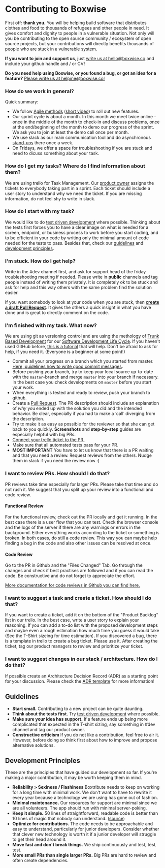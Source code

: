 # Contributing to Boxwise

First off: **thank you**. You will be helping build software that distributes clothes and food to thousands of refugees and other people in need. It gives comfort and dignity to people in a vulnerable situation. Not only will you be contributing to the open source community / ecosystem of open source projects, but your contributions will directly benefits thousands of people who are stuck in a vulnerable system.

**If you want to join and support us**, just [write us at hello@boxwise.co](mailto:hello@boxwise.co) and include your github handle and / or CV!

**Do you need help using Boxwise, or you found a bug, or got an idea for a feature?** [Please write us at helpme@boxwise.co!](mailto:helpme@boxwise.co)

### How do we work in general?

Quick summary:
- We follow [Agile methods](https://medium.com/@svharivinod/rolling-out-features-for-zomato-using-agile-8f24bba1ddd8) ([short video](https://www.youtube.com/watch?v=QCif_-r8eK4)) to roll out new features.
- Our sprint cycle is about a month. In this month we meet twice online - once in the middle of the month to check-in and discuss problems, once at the end/beginning of the month to demo our progress of the sprint. We ask you to join at least the demo call once per month.
- We use slack as our main communication tool and do asynchronous [stand-ups](https://en.wikipedia.org/wiki/Stand-up_meeting) there once a week.
- On Fridays, we offer a space for troubleshooting if you are stuck and need to dicuss something about your task.

### How do I get my tasks? Where do I find information about them?
We are using trello for Task Management. Our [product owner](https://www.youtube.com/watch?v=502ILHjX9EE) assigns the tickets to everybody taking part in a sprint. Each ticket should include a user story to understand why we need the ticket. If you are missing information, do not feel shy to write in slack.

### How do I start with my task?
We would like to do [test driven development](https://www.browserstack.com/guide/tdd-vs-bdd-vs-atdd) where possible. Thinking about the tests first forces you to have a clear image on what is needed for a screen, endpoint, or business process to work before you start coding, and to be efficient in your code by writing only the minimal amount of code needed for the tests to pass.
Besides that, check our [guidelines](#guidelines) and [development principles](#development-principles).

### I'm stuck. How do I get help?
Write in the #dev channel first, and ask for support head of the friday troubleshooting meeting if needed.
Please write in **public** channels and tag people instead of writing them privately. It is completely ok to be stuck and ask for help and this way others with the same problem find the solution easier.

If you want somebody to look at your code when you are stuck, then [**create a draft Pull Request**](https://github.blog/2019-02-14-introducing-draft-pull-requests/). It gives the others a quick insight in what you have done and is great to directly comment on the code.

### I'm finished with my task. What now?
We are using git as versioning control and are using the methology of [Trunk Based Development](https://trunkbaseddevelopment.com/) for our [Software Development Life Cycle](https://en.wikipedia.org/wiki/Software_development_process).
If you haven't used GitHub before, [this is a tutorial](http://makeapullrequest.com/) that will help. Don't be afraid to ask for help, if you need it. (Everyone is a beginner at some point!)

- Commit all your progress on a branch which you started from master. [Here, guidelines how to write good commit messages](https://github.com/erlang/otp/wiki/writing-good-commit-messages).
- Before pushing your branch, try to keep your local source up-to-date with the `master`-branch and merge `master` into your branch if necessary. In the best case you check developments on `master` before you start your work.
- When everything is tested and ready to review, push your branch to github.
- Create a [Pull Request](https://docs.github.com/en/free-pro-team@latest/github/collaborating-with-issues-and-pull-requests/creating-a-pull-request). The PR description should include an explanation of *why* you ended up with the solution you did and the intended behavior. Be clear, especially if you had to make a ‘call’ diverging from the description.
- Try to make it as easy as possible for the reviewer so that she can get back to you quickly. **Screenshots** and **step-by-step** guides are especially helpful with big PRs.
- [Connect your trello ticket to the PR.](https://blog.trello.com/github-and-trello-integrate-your-commits)
- Make sure that all automated tests pass for your PR.
- **MOST IMPORTANT** You have to let us know that there is a PR waiting and that you need a review. Request reviews from the others. Nudge them in slack if you need the review now :)

### I want to review PRs. How should I do that?
PR reviews take time especially for larger PRs. Please take that time and do not rush it.
We suggest that you split up your review into a functional and code review.

#### Functional Review
For the functional review, check out the PR locally and get it running. In the best case there is a user flow that you can test. Check the browser console and the logs of the server if there are any warnings or errors in the background.
Either everything works according to the ticket or something is broken. In both cases, do still a code review. This way you can maybe help finding a bug in the code and also other issues can be resolved at once.

#### Code Review
Go to the PR in Github and the "Files Changed" Tab. Go through the changes and check if best practises are followed and if you can read the code.
Be constructive and do not forget to appreciate the effort.

[More documentation for code reviews in Github you can find here.](https://docs.github.com/en/free-pro-team@latest/github/collaborating-with-issues-and-pull-requests/reviewing-proposed-changes-in-a-pull-request)

### I want to suggest a task and create a ticket. How should I do that?
If you want to create a ticket, add it on the bottom of the "Product Backlog" list in our trello. In the best case, write a user story to explain your reasoning. If you can add a to-do list with the proposed development steps and maybe even a rough estimation how much time you guess it would take (See the T-Shirt sizeing for time estimation).
If you discovered a bug, there is a template in trello to create a bug ticket. Please use it.
After creating the ticket, tag our product managers to review and prioritize your ticket.

### I want to suggest changes in our stack / architecture. How do I do that?
If possible create an Architecture Decision Record (ADR) as a starting point for your discussion. Please check the [ADR template](docs/adr/adr_template.md) for more information!

## Guidelines

- **Start small.** Contributing to a new project can be quite daunting.
- **Think about the tests first.** Try [test driven development](https://www.browserstack.com/guide/tdd-vs-bdd-vs-atdd) where possible.
- **Make sure your idea has support.** If a feature ends up being more complicated that expected in the T-shirt sizing, say something in #dev channel and tag our product owner.
- **Constructive criticism** If you do not like a contribution, feel free to air it. However, before doing so think first about how to improve and propose alternative solutions.

## Development Principles

These are the principles that have guided our development so far. If you're making a major contribution, it may be worth keeping them in mind.

- **Reliability > Sexiness / Flashiness** Boxtribute needs to keep on working for a long time with minimal work. We don't want to have to rewrite it every year because a technology we are using has gone out of fashion.
- **Minimal maintenance.** Our resources for support are minimal since we are all volunteers. The app should run with minimal server-poking.
- **Keep it simple.** 50 lines of straightforward, readable code is better than 10 lines of magic that nobody can understand. ([source](https://github.com/moby/moby/blob/master/project/PRINCIPLES.md))
- **Optimize for contributions.** The code needs to be approachable and easy to understand, particularly for junior developers. Consider whether that clever new technology is worth it if a junior developer will struggle to get their head around it.
- **Move fast and don't break things.** We ship continuously and test, test, test.
- **More small PRs than single larger PRs.** Big PRs are hard to review and often create dependencies.
